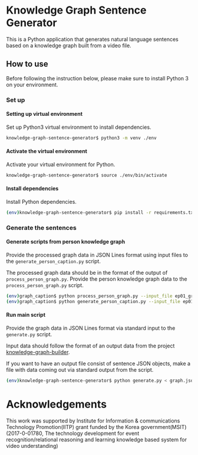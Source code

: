 # Knowledge Graph Sentence Generator

This is a Python application that generates natural language sentences based on a knowledge graph built from a video file.

## How to use

Before following the instruction below, 
please make sure to install Python 3 on your environment. 

### Set up

#### Setting up virtual environment

Set up Python3 virtual environment to install dependencies.

```bash
knowledge-graph-sentence-generator$ python3 -m venv ./env
```

#### Activate the virtual environment

Activate your virtual environment for Python.

```bash
knowledge-graph-sentence-generator$ source ./env/bin/activate
```

#### Install dependencies

Install Python dependencies.

```bash
(env)knowledge-graph-sentence-generator$ pip install -r requirements.txt
```

### Generate the sentences

#### Generate scripts from person knowledge graph

Provide the processed graph data in JSON Lines format using input files to the `generate_person_caption.py` script.

The processed graph data should be in the format of the output of `process_person_graph.py`.
Provide the person knowledge graph data to the `process_person_graph.py` script.

```bash
(env)graph_caption$ python process_person_graph.py --input_file ep01_graph.json --output_file ep01.jsonl
(env)graph_caption$ python generate_person_caption.py --input_file ep01.jsonl --output_file ep01_caption.jsonl
```

#### Run main script

Provide the graph data in JSON Lines format via standard input to the `generate.py` script.

Input data should follow the format of an output data from the project [knowledge-graph-builder](https://github.com/uilab-vtt/knowledge-graph-builder). 

If you want to have an output file consist of sentence JSON objects, 
make a file with data coming out via standard output from the script. 

```bash
(env)knowledge-graph-sentence-generator$ python generate.py < graph.jsonl > output_sentences.jsonl
```

# Acknowledgements

This work was supported by Institute for Information & communications Technology Promotion(IITP) grant funded by the Korea government(MSIT) (2017-0-01780, The technology development for event recognition/relational reasoning and learning knowledge based system for video understanding)
 